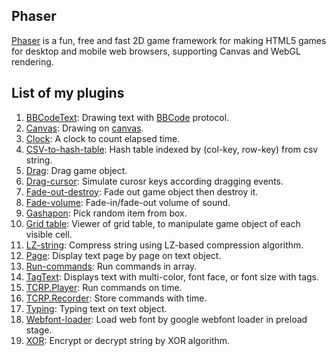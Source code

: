 ## Phaser 

[Phaser](http://phaser.io/) is a fun, free and fast 2D game framework for making HTML5 games for desktop and mobile web browsers, supporting Canvas and WebGL rendering.

## List of my plugins

1. [BBCodeText](bbcodetext.md): Drawing text with [BBCode](https://en.wikipedia.org/wiki/BBCode) protocol.
1. [Canvas](canvasplugin.md): Drawing on [canvas](https://www.w3schools.com/html/html5_canvas.asp).
1. [Clock](clockplugin.md): A clock to count elapsed time.
1. [CSV-to-hash-table](csvtohashtable.md): Hash table indexed by (col-key, row-key) from csv string.
1. [Drag](dragplugin.md): Drag game object.
1. [Drag-cursor](dragcursorplugin.md): Simulate curosr keys according dragging events.
1. [Fade-out-destroy](fadeoutdestroy.md): Fade out game object then destroy it.
1. [Fade-volume](fadevolume.md): Fade-in/fade-out volume of sound.
1. [Gashapon](gashaponplugin.md): Pick random item from box.
1. [Grid table](gridtableplugin.md): Viewer of grid table, to manipulate game object of each visible cell.
1. [LZ-string](lzstringplugin.md): Compress string using LZ-based compression algorithm.
1. [Page](textpageplugin.md): Display text page by page on text object.
1. [Run-commands](runcommands.md): Run commands in array.
1. [TagText](tagtext.md): Displays text with multi-color, font face, or font size with tags.
1. [TCRP.Player](tcrpplayerplugin.md): Run commands on time.
1. [TCRP.Recorder](tcrpplayerplugin.md): Store commands with time.
1. [Typing](texttyping.md): Typing text on text object.
1. [Webfont-loader](webfontloaderplugin.md): Load web font by google webfont loader in preload stage.
1. [XOR](xorplugin.md): Encrypt or decrypt string by XOR algorithm.